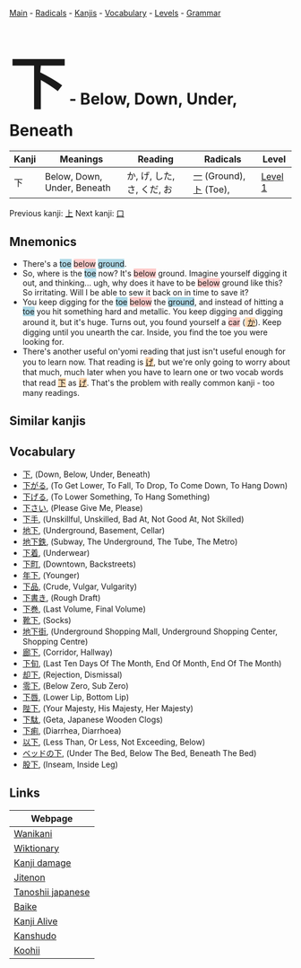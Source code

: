 <style> bigfont {font-size: 100px}</style>
[Main](../index.md) -
[Radicals](../radicals.md) -
[Kanjis](../kanjis.md) -
[Vocabulary](../vocabulary.md) -
[Levels](../levels.md) -
[Grammar](../grammar.md)
# <bigfont> 下</bigfont> - Below, Down, Under, Beneath 

| Kanji | Meanings | Reading | Radicals | Level |
| --- | --- | --- | --- | --- |
| 下 | Below, Down, Under, Beneath | か, げ, した, さ, くだ, お | [一](../radicals/一.md) (Ground), [ト](../radicals/ト.md) (Toe),  | [Level 1](../levels/wk_level1.md) |

Previous kanji: [上](上.md) Next kanji: [口](口.md) 

## Mnemonics
 * There's a <span style="background-color:#ADD8E6"> toe</span> <span style="background-color:#ffcccb"> below</span> <span style="background-color:#ADD8E6"> ground</span>.
* So, where is the <span style="background-color:#ADD8E6"> toe</span> now? It's <span style="background-color:#ffcccb"> below</span> ground. Imagine yourself digging it out, and thinking... ugh, why does it have to be <span style="background-color:#ffcccb"> below</span> ground like this? So irritating. Will I be able to sew it back on in time to save it?
* You keep digging for the <span style="background-color:#ADD8E6"> toe</span> <span style="background-color:#ffcccb"> below</span> the <span style="background-color:#ADD8E6"> ground</span>, and instead of hitting a <span style="background-color:#ADD8E6"> toe</span> you hit something hard and metallic. You keep digging and digging around it, but it's huge. Turns out, you found yourself a <span style="background-color:#ffcccb"> car</span> (<span style="background-color:#fed8b1"> [か](https://jisho.org/search/か)</span>). Keep digging until you unearth the car. Inside, you find the toe you were looking for.
* There's another useful on'yomi reading that just isn't useful enough for you to learn now. That reading is <span style="background-color:#fed8b1"> [げ](https://jisho.org/search/げ)</span>, but we're only going to worry about that much, much later when you have to learn one or two vocab words that read <span style="background-color:#fed8b1"> [下](https://jisho.org/search/下)</span> as <span style="background-color:#fed8b1"> [げ](https://jisho.org/search/げ)</span>. That's the problem with really common kanji - too many readings.


## Similar kanjis
 


## Vocabulary
 * [下](../vocabulary/下.md), (Down, Below, Under, Beneath)
* [下がる](../vocabulary/下.md), (To Get Lower, To Fall, To Drop, To Come Down, To Hang Down)
* [下げる](../vocabulary/下.md), (To Lower Something, To Hang Something)
* [下さい](../vocabulary/下.md), (Please Give Me, Please)
* [下手](../vocabulary/下.md), (Unskillful, Unskilled, Bad At, Not Good At, Not Skilled)
* [地下](../vocabulary/下.md), (Underground, Basement, Cellar)
* [地下鉄](../vocabulary/下.md), (Subway, The Underground, The Tube, The Metro)
* [下着](../vocabulary/下.md), (Underwear)
* [下町](../vocabulary/下.md), (Downtown, Backstreets)
* [年下](../vocabulary/下.md), (Younger)
* [下品](../vocabulary/下.md), (Crude, Vulgar, Vulgarity)
* [下書き](../vocabulary/下.md), (Rough Draft)
* [下巻](../vocabulary/下.md), (Last Volume, Final Volume)
* [靴下](../vocabulary/下.md), (Socks)
* [地下街](../vocabulary/下.md), (Underground Shopping Mall, Underground Shopping Center, Shopping Centre)
* [廊下](../vocabulary/下.md), (Corridor, Hallway)
* [下旬](../vocabulary/下.md), (Last Ten Days Of The Month, End Of Month, End Of The Month)
* [却下](../vocabulary/下.md), (Rejection, Dismissal)
* [零下](../vocabulary/下.md), (Below Zero, Sub Zero)
* [下唇](../vocabulary/下.md), (Lower Lip, Bottom Lip)
* [陛下](../vocabulary/下.md), (Your Majesty, His Majesty, Her Majesty)
* [下駄](../vocabulary/下.md), (Geta, Japanese Wooden Clogs)
* [下痢](../vocabulary/下.md), (Diarrhea, Diarrhoea)
* [以下](../vocabulary/下.md), (Less Than, Or Less, Not Exceeding, Below)
* [ベッドの下](../vocabulary/下.md), (Under The Bed, Below The Bed, Beneath The Bed)
* [股下](../vocabulary/下.md), (Inseam, Inside Leg)



## Links 

| Webpage |
| --- |
| [Wanikani          ](https://www.wanikani.com/kanji/下) |
| [Wiktionary        ](https://en.wiktionary.org/wiki/下) |
| [Kanji damage      ](http://www.kanjidamage.com/kanji/search?utf8=✓&q=下) |
| [Jitenon           ](https://jitenon.com/kanji/下) |
| [Tanoshii japanese ](https://www.tanoshiijapanese.com/dictionary/kanji.cfm?k=下) |
| [Baike             ](https://baike.baidu.com/item/下) |
| [Kanji Alive       ](https://app.kanjialive.com/下) |
| [Kanshudo          ](https://www.kanshudo.com/searchmn?q=下) |
| [Koohii            ](https://kanji.koohii.com/study/kanji/下) |
